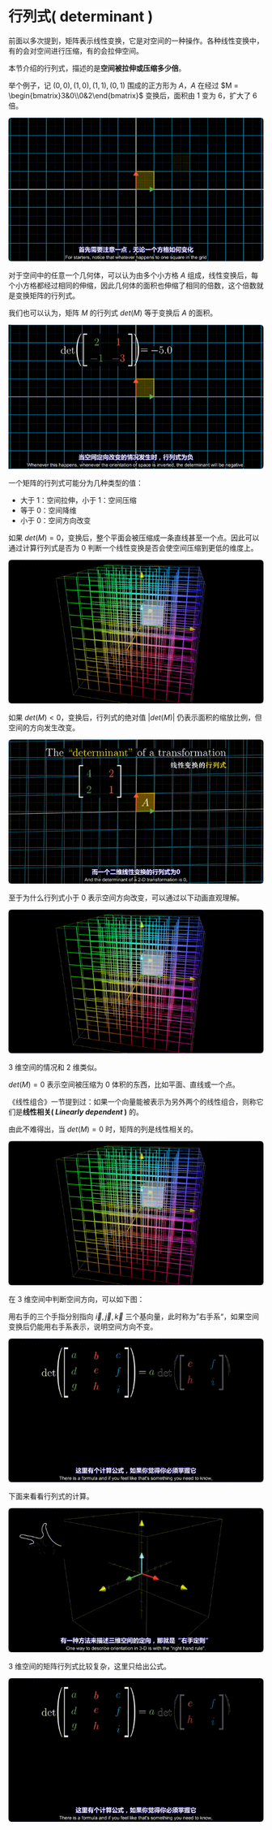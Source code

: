 # 行列式( determinant )

前面以多次提到，矩阵表示线性变换，它是对空间的一种操作。各种线性变换中，有的会对空间进行压缩，有的会拉伸空间。

本节介绍的行列式，描述的是**空间被拉伸或压缩多少倍**。

举个例子，记 $(0,0),(1,0),(1,1),(0,1)$ 围成的正方形为 $A$，$A$ 在经过 $M = \begin{bmatrix}3&0\\0&2\end{bmatrix}$ 变换后，面积由 1 变为 6，扩大了 6 倍。

<img class="img-shadow" src="https://raw.githubusercontent.com/yamsfeer/pic-bed/master/e6c9d24egy1h302oe0p44g20k00b91ky.gif" alt="Kapture 2022-06-07 at 17.42.30" style="zoom:75%;" />

对于空间中的任意一个几何体，可以认为由多个小方格 $A$ 组成，线性变换后，每个小方格都经过相同的伸缩，因此几何体的面积也伸缩了相同的倍数，这个倍数就是变换矩阵的行列式。

我们也可以认为，矩阵 $M$ 的行列式 $det(M)$ 等于变换后 $A$ 的面积。

<img class="img-shadow" src="https://raw.githubusercontent.com/yamsfeer/pic-bed/master/e6c9d24egy1h302oxoa1tg20k00b94e9.gif" alt="Kapture 2022-06-07 at 17.42.30" style="zoom:75%;" />

一个矩阵的行列式可能分为几种类型的值：

* 大于 1：空间拉伸，小于 1：空间压缩
* 等于 0：空间降维
* 小于 0：空间方向改变

如果 $det(M)=0$，变换后，整个平面会被压缩成一条直线甚至一个点。因此可以通过计算行列式是否为 0 判断一个线性变换是否会使空间压缩到更低的维度上。

<img class="img-shadow" src="https://raw.githubusercontent.com/yamsfeer/pic-bed/master/e6c9d24egy1h302n283wag20k00b9b2a.gif" alt="Kapture 2022-06-07 at 18.04.23" style="zoom:75%;" />

如果 $det(M)\lt 0$，变换后，行列式的绝对值 $|det(M)|$ 仍表示面积的缩放比例，但空间的方向发生改变。

<img class="img-shadow" src="https://raw.githubusercontent.com/yamsfeer/pic-bed/master/e6c9d24egy1h302nks6c1g20k00b9khx.gif" alt="Kapture 2022-06-07 at 18.07.55" style="zoom:75%;" />

至于为什么行列式小于 0 表示空间方向改变，可以通过以下动画直观理解。

<img class="img-shadow" src="https://raw.githubusercontent.com/yamsfeer/pic-bed/master/e6c9d24egy1h302npcmuyg20k00b9b2a.gif" alt="Kapture 2022-06-07 at 18.07.55" style="zoom:75%;" />

3 维空间的情况和 2 维类似。

$det(M) = 0$ 表示空间被压缩为 0 体积的东西，比如平面、直线或一个点。

《线性组合》一节提到过：如果一个向量能被表示为另外两个的线性组合，则称它们是**线性相关( *Linearly dependent* )** 的。

由此不难得出，当 $det(M)=0$ 时，矩阵的列是线性相关的。

<img class="img-shadow" src="https://raw.githubusercontent.com/yamsfeer/pic-bed/master/e6c9d24egy1h302muj1dmg20k00b9b2a.gif" alt="Kapture 2022-06-07 at 18.20.56" style="zoom:75%;" />

在 3 维空间中判断空间方向，可以如下图：

用右手的三个手指分别指向 $\vec{i},\vec{j},\vec{k}$ 三个基向量，此时称为”右手系“，如果空间变换后仍能用右手系表示，说明空间方向不变。

<img class="img-shadow" src="https://raw.githubusercontent.com/yamsfeer/pic-bed/master/e6c9d24egy1h302mfp7jig20k00b9q4u.gif" alt="Kapture 2022-06-07 at 18.20.56" style="zoom:75%;" />

下面来看看行列式的计算。

<img class="img-shadow" src="https://raw.githubusercontent.com/yamsfeer/pic-bed/master/e6c9d24egy1h302misvyug20k00b9x6q.gif" alt="Kapture 2022-06-07 at 18.20.56" style="zoom:75%;" />

3 维空间的矩阵行列式比较复杂，这里只给出公式。

<img class="img-shadow" src="https://raw.githubusercontent.com/yamsfeer/pic-bed/master/e6c9d24egy1h302met5ymg20k00b9q4u.gif" alt="Kapture 2022-06-07 at 18.20.56" style="zoom:75%;" />
